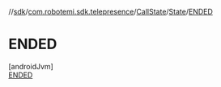//[sdk](../../../../../index.md)/[com.robotemi.sdk.telepresence](../../../index.md)/[CallState](../../index.md)/[State](../index.md)/[ENDED](index.md)

# ENDED

[androidJvm]\
[ENDED](index.md)
